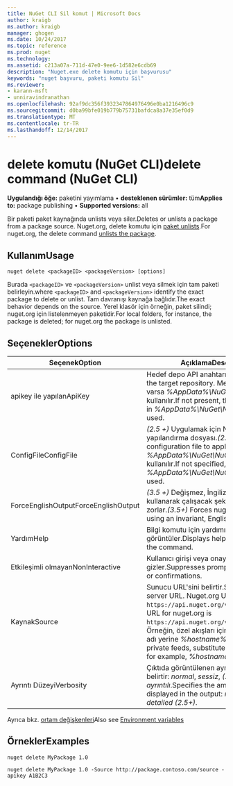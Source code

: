 ```yaml
---
title: NuGet CLI Sil komut | Microsoft Docs
author: kraigb
ms.author: kraigb
manager: ghogen
ms.date: 10/24/2017
ms.topic: reference
ms.prod: nuget
ms.technology: 
ms.assetid: c213a07a-711d-47e0-9ee6-1d582e6cdb69
description: "Nuget.exe delete komutu için başvurusu"
keywords: "nuget başvuru, paketi komutu Sil"
ms.reviewer:
- karann-msft
- unniravindranathan
ms.openlocfilehash: 92af9dc356f3932347864976496e0ba1216496c9
ms.sourcegitcommit: d0ba99bfe019b779b75731bafdca8a37e35ef0d9
ms.translationtype: MT
ms.contentlocale: tr-TR
ms.lasthandoff: 12/14/2017
---
```

# <a name="delete-command-nuget-cli"></a><span data-ttu-id="89df7-104">delete komutu (NuGet CLI)</span><span class="sxs-lookup"><span data-stu-id="89df7-104">delete command (NuGet CLI)</span></span>

<span data-ttu-id="89df7-105">**Uygulandığı öğe:** paketini yayımlama &bullet; **desteklenen sürümler:** tüm</span><span class="sxs-lookup"><span data-stu-id="89df7-105">**Applies to:** package publishing &bullet; **Supported versions:** all</span></span>

<span data-ttu-id="89df7-106">Bir paketi paket kaynağında unlists veya siler.</span><span class="sxs-lookup"><span data-stu-id="89df7-106">Deletes or unlists a package from a package source.</span></span> <span data-ttu-id="89df7-107">Nuget.org, delete komutu için [paket unlists](../policies/Deleting-Packages.md).</span><span class="sxs-lookup"><span data-stu-id="89df7-107">For nuget.org, the delete command [unlists the package](../policies/Deleting-Packages.md).</span></span>

## <a name="usage"></a><span data-ttu-id="89df7-108">Kullanım</span><span class="sxs-lookup"><span data-stu-id="89df7-108">Usage</span></span>

```
nuget delete <packageID> <packageVersion> [options]
```

<span data-ttu-id="89df7-109">Burada `<packageID>` ve `<packageVersion>` unlist veya silmek için tam paketi belirleyin.</span><span class="sxs-lookup"><span data-stu-id="89df7-109">where `<packageID>` and `<packageVersion>` identify the exact package to delete or unlist.</span></span> <span data-ttu-id="89df7-110">Tam davranışı kaynağa bağlıdır.</span><span class="sxs-lookup"><span data-stu-id="89df7-110">The exact behavior depends on the source.</span></span> <span data-ttu-id="89df7-111">Yerel klasör için örneğin, paket silindi; nuget.org için listelenmeyen paketidir.</span><span class="sxs-lookup"><span data-stu-id="89df7-111">For local folders, for instance, the package is deleted; for nuget.org the package is unlisted.</span></span>

## <a name="options"></a><span data-ttu-id="89df7-112">Seçenekler</span><span class="sxs-lookup"><span data-stu-id="89df7-112">Options</span></span>

| <span data-ttu-id="89df7-113">Seçenek</span><span class="sxs-lookup"><span data-stu-id="89df7-113">Option</span></span> | <span data-ttu-id="89df7-114">Açıklama</span><span class="sxs-lookup"><span data-stu-id="89df7-114">Description</span></span> |
| --- | --- |
| <span data-ttu-id="89df7-115">apikey ile yapılan</span><span class="sxs-lookup"><span data-stu-id="89df7-115">ApiKey</span></span> | <span data-ttu-id="89df7-116">Hedef depo API anahtarı.</span><span class="sxs-lookup"><span data-stu-id="89df7-116">The API key for the target repository.</span></span> <span data-ttu-id="89df7-117">Mevcut bir belirtilen varsa *%AppData%\NuGet\NuGet.Config* kullanılır.</span><span class="sxs-lookup"><span data-stu-id="89df7-117">If not present, the one specified in *%AppData%\NuGet\NuGet.Config* is used.</span></span> |
| <span data-ttu-id="89df7-118">ConfigFile</span><span class="sxs-lookup"><span data-stu-id="89df7-118">ConfigFile</span></span> | <span data-ttu-id="89df7-119">*(2.5 +)*  Uygulamak için NuGet yapılandırma dosyası.</span><span class="sxs-lookup"><span data-stu-id="89df7-119">*(2.5+)* The NuGet configuration file to apply.</span></span> <span data-ttu-id="89df7-120">Belirtilmezse, *%AppData%\NuGet\NuGet.Config* kullanılır.</span><span class="sxs-lookup"><span data-stu-id="89df7-120">If not specified, *%AppData%\NuGet\NuGet.Config* is used.</span></span> |
| <span data-ttu-id="89df7-121">ForceEnglishOutput</span><span class="sxs-lookup"><span data-stu-id="89df7-121">ForceEnglishOutput</span></span> | <span data-ttu-id="89df7-122">*(3.5 +)*  Değişmez, İngilizce tabanlı kültürü kullanarak çalışacak şekilde nuget.exe zorlar.</span><span class="sxs-lookup"><span data-stu-id="89df7-122">*(3.5+)* Forces nuget.exe to run using an invariant, English-based culture.</span></span> |
| <span data-ttu-id="89df7-123">Yardım</span><span class="sxs-lookup"><span data-stu-id="89df7-123">Help</span></span> | <span data-ttu-id="89df7-124">Bilgi komutu için yardımı görüntüler.</span><span class="sxs-lookup"><span data-stu-id="89df7-124">Displays help information for the command.</span></span> |
| <span data-ttu-id="89df7-125">Etkileşimli olmayan</span><span class="sxs-lookup"><span data-stu-id="89df7-125">NonInteractive</span></span> | <span data-ttu-id="89df7-126">Kullanıcı girişi veya onayı için ister gizler.</span><span class="sxs-lookup"><span data-stu-id="89df7-126">Suppresses prompts for user input or confirmations.</span></span> |
| <span data-ttu-id="89df7-127">Kaynak</span><span class="sxs-lookup"><span data-stu-id="89df7-127">Source</span></span> | <span data-ttu-id="89df7-128">Sunucu URL'sini belirtir.</span><span class="sxs-lookup"><span data-stu-id="89df7-128">Specifies the server URL.</span></span> <span data-ttu-id="89df7-129">Nuget.org URL'si `https://api.nuget.org/v3/index.json`.</span><span class="sxs-lookup"><span data-stu-id="89df7-129">The URL for nuget.org is `https://api.nuget.org/v3/index.json`.</span></span> <span data-ttu-id="89df7-130">Örneğin, özel akışları için ana bilgisayar adı yerine *%hostname%/api/v3*.</span><span class="sxs-lookup"><span data-stu-id="89df7-130">For private feeds, substitute the host name, for example, *%hostname%/api/v3*.</span></span> |
| <span data-ttu-id="89df7-131">Ayrıntı Düzeyi</span><span class="sxs-lookup"><span data-stu-id="89df7-131">Verbosity</span></span> | <span data-ttu-id="89df7-132">Çıktıda görüntülenen ayrıntı miktarını belirtir: *normal*, *sessiz*, *(2.5 +) ayrıntılı*.</span><span class="sxs-lookup"><span data-stu-id="89df7-132">Specifies the amount of detail displayed in the output: *normal*, *quiet*, *detailed (2.5+)*.</span></span> |

<span data-ttu-id="89df7-133">Ayrıca bkz. [ortam değişkenleri](cli-ref-environment-variables.md)</span><span class="sxs-lookup"><span data-stu-id="89df7-133">Also see [Environment variables](cli-ref-environment-variables.md)</span></span>

## <a name="examples"></a><span data-ttu-id="89df7-134">Örnekler</span><span class="sxs-lookup"><span data-stu-id="89df7-134">Examples</span></span>

```
nuget delete MyPackage 1.0

nuget delete MyPackage 1.0 -Source http://package.contoso.com/source -apikey A1B2C3
```
